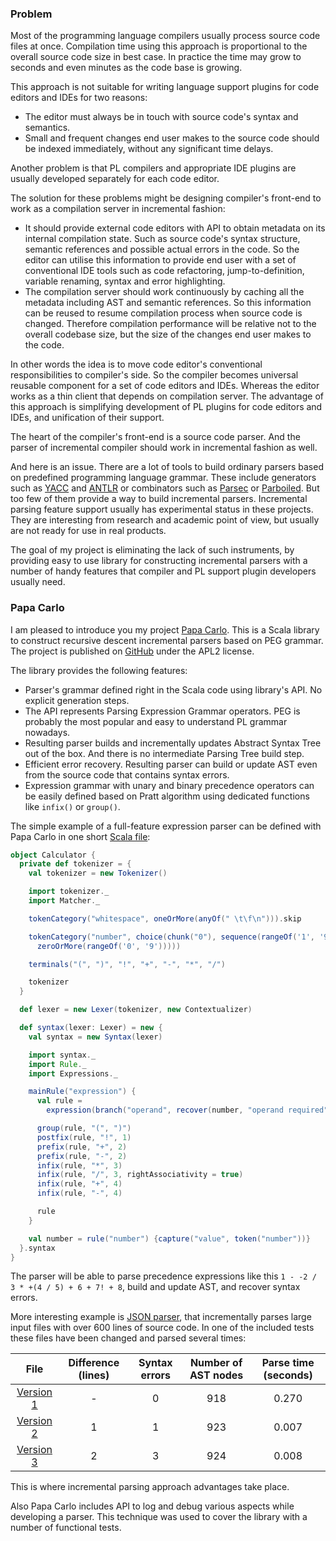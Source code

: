 ### Problem

Most of the programming language compilers usually process source code files at
once. Compilation time using this approach is proportional to the overall source
code size in best case. In practice the time may grow to seconds and even
minutes as the code base is growing.

This approach is not suitable for writing language support plugins for code
editors and IDEs for two reasons:

 * The editor must always be in touch with source code's syntax and semantics.
 * Small and frequent changes end user makes to the source code should be
   indexed immediately, without any significant time delays.

Another problem is that PL compilers and appropriate IDE plugins are usually
developed separately for each code editor.

The solution for these problems might be designing compiler's front-end to work
as a compilation server in incremental fashion:

 * It should provide external code editors with API to obtain metadata on its
   internal compilation state. Such as source code's syntax structure, semantic
   references and possible actual errors in the code. So the editor can utilise
   this information to provide end user with a set of conventional IDE tools
   such as code refactoring, jump-to-definition, variable renaming, syntax and
   error highlighting.
 * The compilation server should work continuously by caching all the metadata
   including AST and semantic references. So this information can be reused to
   resume compilation process when source code is changed. Therefore
   compilation performance will be relative not to the overall codebase size,
   but the size of the changes end user makes to the code.

In other words the idea is to move code editor's conventional responsibilities
to compiler's side. So the compiler becomes universal reusable component for
a set of code editors and IDEs. Whereas the editor works as a thin client that
depends on compilation server. The advantage of this approach is simplifying
development of PL plugins for code editors and IDEs, and unification of their
support.

The heart of the compiler's front-end is a source code parser. And the parser of
incremental compiler should work in incremental fashion as well.

And here is an issue. There are a lot of tools to build ordinary parsers based
on predefined programming language grammar. These include generators such as
[YACC](http://www.quut.com/c/ANSI-C-grammar-y.html) and
[ANTLR](http://www.antlr.org/) or combinators such as
[Parsec](http://www.haskell.org/haskellwiki/Parsec) or
[Parboiled](https://github.com/sirthias/parboiled/wiki). But too few of them
provide a way to build incremental parsers. Incremental parsing feature
support usually has experimental status in these projects. They are interesting
from research and academic point of view, but usually are not ready for use in
real products.

The goal of my project is eliminating the lack of such instruments, by providing
easy to use library for constructing incremental parsers with a number of
handy features that compiler and PL support plugin developers usually need.

### Papa Carlo

I am pleased to introduce you my project
[Papa Carlo](/projects/papa-carlo/). This is a Scala
library to construct recursive descent incremental parsers based on PEG grammar.
The project is published on [GitHub](https://github.com/Eliah-Lakhin/papa-carlo)
under the APL2 license.

The library provides the following features:

 * Parser's grammar defined right in the Scala code using library's API. No
   explicit generation steps.
 * The API represents Parsing Expression Grammar operators. PEG is probably the
   most popular and easy to understand PL grammar nowadays.
 * Resulting parser builds and incrementally updates Abstract Syntax Tree out of
   the box. And there is no intermediate Parsing Tree build step.
 * Efficient error recovery. Resulting parser can build or update AST even from
   the source code that contains syntax errors.
 * Expression grammar with unary and binary precedence operators can be easily
   defined based on Pratt algorithm using dedicated functions like ``infix()``
   or ``group()``.

The simple example of a full-feature expression parser can be defined with Papa
Carlo in one short
[Scala file](https://github.com/Eliah-Lakhin/papa-carlo/blob/master/src/main/scala/name.lakhin.eliah.projects/papacarlo/examples/Calculator.scala):

```scala
object Calculator {
  private def tokenizer = {
    val tokenizer = new Tokenizer()

    import tokenizer._
    import Matcher._

    tokenCategory("whitespace", oneOrMore(anyOf(" \t\f\n"))).skip

    tokenCategory("number", choice(chunk("0"), sequence(rangeOf('1', '9'),
      zeroOrMore(rangeOf('0', '9')))))

    terminals("(", ")", "!", "+", "-", "*", "/")

    tokenizer
  }

  def lexer = new Lexer(tokenizer, new Contextualizer)

  def syntax(lexer: Lexer) = new {
    val syntax = new Syntax(lexer)

    import syntax._
    import Rule._
    import Expressions._

    mainRule("expression") {
      val rule =
        expression(branch("operand", recover(number, "operand required")))

      group(rule, "(", ")")
      postfix(rule, "!", 1)
      prefix(rule, "+", 2)
      prefix(rule, "-", 2)
      infix(rule, "*", 3)
      infix(rule, "/", 3, rightAssociativity = true)
      infix(rule, "+", 4)
      infix(rule, "-", 4)

      rule
    }

    val number = rule("number") {capture("value", token("number"))}
  }.syntax
}

```

The parser will be able to parse precedence expressions like this
`1 - -2 / 3 * +(4 / 5) + 6 + 7! + 8`, build and update AST, and recover syntax
errors.

More interesting example is
[JSON parser](https://github.com/Eliah-Lakhin/papa-carlo/blob/master/src/main/scala/name.lakhin.eliah.projects/papacarlo/examples/Json.scala),
that incrementally parses large input files with over 600 lines of source code.
In one of the included tests these files have been changed and parsed several
times:

| File | Difference (lines) |  Syntax errors | Number of AST nodes | Parse time (seconds) |
|:----:|:------------------:|:--------------:|:-------------------:|:--------------------:|
| [Version 1](https://github.com/Eliah-Lakhin/papa-carlo/blob/master/src/test/resources/fixtures/json/large/input/step0.txt) | - | 0 | 918 | 0.270 |
| [Version 2](https://github.com/Eliah-Lakhin/papa-carlo/blob/master/src/test/resources/fixtures/json/large/input/step1.txt) | 1 | 1 | 923 | 0.007 |
| [Version 3](https://github.com/Eliah-Lakhin/papa-carlo/blob/master/src/test/resources/fixtures/json/large/input/step2.txt) | 2 | 3 | 924 | 0.008 |

This is where incremental parsing approach advantages take place.

Also Papa Carlo includes API to log and debug various aspects while developing a
parser. This technique was used to cover the library with a number of functional
tests.
